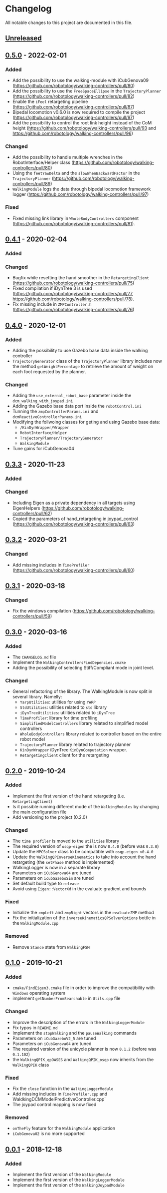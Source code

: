 # Changelog
All notable changes to this project are documented in this file.

## [Unreleased]

## [0.5.0] - 2022-02-01
### Added
- Add the possibility to use the walking-module with iCubGenova09 (https://github.com/robotology/walking-controllers/pull/80)
- Add the possibility to use the `FreeSpaceEllipse` in the `TrajectoryPlanner` (https://github.com/robotology/walking-controllers/pull/82)
- Enable the `iFeel` retargeting pipeline (https://github.com/robotology/walking-controllers/pull/87)
- Bipedal locomotion v0.6.0 is now required to compile the project (https://github.com/robotology/walking-controllers/pull/97)
- Add the possibility to control the root link height instead of the CoM height (https://github.com/robotology/walking-controllers/pull/93 and https://github.com/robotology/walking-controllers/pull/96)

### Changed
- Add the possibility to handle multiple wrenches in the RobotInterface/Helper class (https://github.com/robotology/walking-controllers/pull/80)
- Using the `feetYawDelta` and the `slowWhenBackwardFactor` in the `TrajectoryPlanner` (https://github.com/robotology/walking-controllers/pull/89)
- `WalkingModule` logs the data through bipedal locomotion framework logger (https://github.com/robotology/walking-controllers/pull/97)

### Fixed
- Fixed missing link library in `WholeBodyControllers` component  (https://github.com/robotology/walking-controllers/pull/81).

## [0.4.1] - 2020-02-04

### Added

### Changed
- Bugfix while resetting the hand smoother in the `RetargetingClient` (https://github.com/robotology/walking-controllers/pull/75)
- Fixed compilation if iDynTree 3 is used (https://github.com/robotology/walking-controllers/pull/77, https://github.com/robotology/walking-controllers/pull/78).
- Fix missing include in `ZMPController.h` (https://github.com/robotology/walking-controllers/pull/76)

## [0.4.0] - 2020-12-01
### Added
- Adding the possibility to use Gazebo base data inside the walking controller
- `TrajectoryGenerator` class of the `TrajectoryPlanner` library includes now
  the method `getWeightPercentage` to retrieve the amount of weight on each foot
  requested by the planner.

### Changed
- Adding the `use_external_robot_base` parameter inside the `dcm_walking_with_joypad.ini`
- Adding the Gazebo base data port inside the `robotControl.ini`
- Tunning the `zmpControllerParams.ini` and `dcmReactiveControllerParams.ini`
- Modifying the follwoing classes for geting and using Gazebo base data:
  - `/KinDynWrapper/Wrapper`
  - `RobotInterface/Helper`
  - `TrajectoryPlanner/TrajectoryGenerator`
  - `WalkingModule`
- Tune gains for iCubGenova04

## [0.3.3] - 2020-11-23
### Added

### Changed
- Including Eigen as a private dependency in all targets using EigenHelpers (https://github.com/robotology/walking-controllers/pull/62)
- Copied the parameters of hand_retargeting in joypad_control (https://github.com/robotology/walking-controllers/pull/63)

## [0.3.2] - 2020-03-21
### Changed
- Add missing includes in `TimeProfiler` (https://github.com/robotology/walking-controllers/pull/60)

## [0.3.1] - 2020-03-18
### Changed
- Fix the windows compilation (https://github.com/robotology/walking-controllers/pull/59)

## [0.3.0] - 2020-03-16
### Added
- The `CHANGELOG.md` file
- Implement the `WalkingControllersFindDepencies.cmake`
- Adding the possibility of selecting Stiff/Compliant mode in joint level.

### Changed
- General refactoring of the library. The WalkingModule is now split in several library. Namelly:
   - `YarpUtilities`: utilities for using `YARP`
   - `StdUtilities`: utilities related to `std` library
   - `iDynTreeUtilities`: utilities related to `iDynTree`
   - `TimeProfiler`: library for time profiling
   - `SimplifiedModelControllers` library related to simplified model controllers
   - `WholeBodyControllers` library related to controller based on the entire robot model
   - `TrajectoryPlanner` library related to trajectory planner
   - `KinDynWrapper` iDynTree `KinDynComputation` wrapper.
   - `RetargetingClient` client for the retargeting

## [0.2.0] - 2019-10-24
### Added
- Implement the first version of the hand retargeting (i.e. `RetargetingClient`)
- Is it possible running different mode of the `WalkingModules` by changing the main configuration file
- Add versioning to the project (0.2.0)

### Changed
- The `time profiler` is moved to the `utilities` library
- The required version of `osqp-eigen` the  is now `0.4.0` (before was `0.3.0`)
- Update the `MPCSolver` class to be compatible with `osqp-eigen v0.4.0`
- Update the `WalkingQPInverseKinematics` to take into account the hand retargeting (the
`setPhase` method is implemented)
- WalkingLogger is now in a separate library
- Parameters on `iCubGenova04` are tuned
- Parameters on `icubGazeboSim` are tuned
- Set default build type to `release`
- Avoid using `Eigen::VectorXd` in the evaluate gradient and bounds

###  Fixed
- Initialize the `zmpLeft` and `zmpRight` vectors in the `evaluateZMP` method
- Fix the initialization of the `inverseKinematicsQPSolverOptions` bottle in the `WalkingModule.cpp`

### Removed
- Remove `Stance` state from `WalkingFSM`

## [0.1.0] -  2019-10-21
### Added
- `cmake/FindEigen3.cmake` file in order to improve the compatibility with `Windows` operating system
- implement `getNumberFromSearchable` in `Utils.cpp` file

### Changed
- Improve the description of the errors in the `WalkingLoggerModule`
- Fix typos in `README.md`
- Implement the `stopWalking` and the `pauseWalking` commands
- Parameters on `iCubGazeboV2_5` are tuned
- Parameters on `iCubGenova04` are tuned
- The required version of the unicycle planner is now `0.1.2` (before was `0.1.102`)
- the `WalkingQPIK_qpOASES` and `WalkingQPIK_osqp` now inherits  from the `WalkingQPIK` class

###  Fixed
- Fix the `close` function in the `WalkingLoggerModule`
- Add missing includes in `TimeProfiler.cpp` and WaldkingDCMModelPredictiveController.cpp`
- The joypad control mapping is now fixed

### Removed
- `onTheFly` feature for the `WalkingModule` application
- `iCubGenova02` is no more supported

## [0.0.1] - 2018-12-18
### Added
- Implement the first version of the `WalkingModule`
- Implement the first version of the `WalkingLoggerModule`
- Implement the first version of the `WalkingJoypadModule`

[Unreleased]: https://github.com/robotology/walking-controllers/compare/v0.5.0...devel
[0.5.0]: https://github.com/robotology/walking-controllers/compare/v0.4.1...v0.5.0
[0.4.1]: https://github.com/robotology/walking-controllers/compare/v0.4.0...v0.4.1
[0.4.0]: https://github.com/robotology/walking-controllers/compare/v0.3.3...v0.4.0
[0.3.3]: https://github.com/robotology/walking-controllers/compare/v0.3.2...v0.3.3
[0.3.2]: https://github.com/robotology/walking-controllers/compare/v0.3.1...v0.3.2
[0.3.1]: https://github.com/robotology/walking-controllers/compare/v0.3.0...v0.3.1
[0.3.0]: https://github.com/robotology/walking-controllers/compare/v0.2.0...v0.3.0
[0.2.0]: https://github.com/robotology/walking-controllers/compare/v0.1.0...v0.2.0
[0.1.0]: https://github.com/robotology/walking-controllers/compare/v0.0.1...v0.1.0
[0.0.1]: https://github.com/robotology/walking-controllers/releases/tag/v0.0.1
